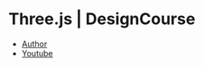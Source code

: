 # Three.js | DesignCourse

- [Author](https://www.youtube.com/channel/UCVyRiMvfUNMA1UPlDPzG5Ow)
- [Youtube](https://www.youtube.com/watch?v=pUgWfqWZWmM&t=441s)
